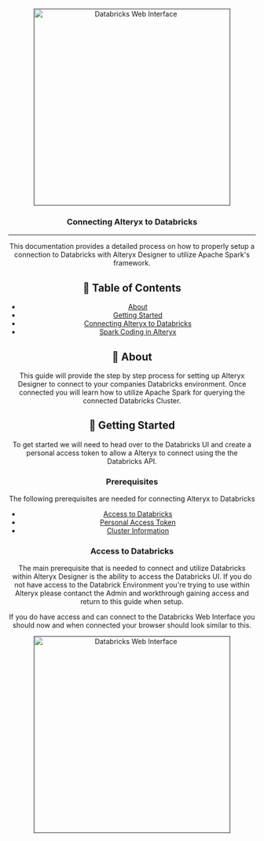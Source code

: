 <p align="center">
  <a href="" rel="noopener">
 <img width=400px height=400px src="https://i.imgur.com/MoG8Fr2.png" alt="Databricks Web Interface"></a>
</p>

<h3 align="center">Connecting Alteryx to Databricks</h3>

<div align="center">

---

<p align="center"> This documentation provides a detailed process on how to properly setup a connection to Databricks
	with Alteryx Designer to utilize Apache Spark's framework.
    <br> 
</p>

## 📝 Table of Contents
- [About](#about)
- [Getting Started](getting_started)
- [Connecting Alteryx to Databricks](#connecting_alteryx_to_databricks)
- [Spark Coding in Alteryx](#spark_coding_in_alteryx)

## 🔎 About <a name = "about"></a>
This guide will provide the step by step process for setting up Alteryx Designer to connect to your companies Databricks environment.
Once connected you will learn how to utilize Apache Spark for querying the connected Databricks Cluster.

## 🏁 Getting Started <a name = "getting_started"></a>
To get started we will need to head over to the Databricks UI and create a personal access token to allow a Alteryx to connect using the
the Databricks API.

### Prerequisites
The following prerequisites are needed for connecting Alteryx to Databricks

- [Access to Databricks](#access_to_databricks)
- [Personal Access Token](#personal_access_token)
- [Cluster Information](#cluster_information)

### Access to Databricks <a name = 'access_to_databricks'></a>
The main prerequisite that is needed to connect and utilize Databricks within Alteryx Designer is the ability to access the Databricks UI.
If you do not have access to the Databrick Environment you're trying to use within Alteryx please contanct the Admin and workthrough
gaining access and return to this guide when setup.

If you do have access and can connect to the Databricks Web Interface you should now and when connected your browser should look similar
to this.

<p align="center">
  <a href="" rel="noopener">
 <img width=400px height=400px src="https://i.imgur.com/MoG8Fr2.png" alt="Databricks Web Interface"></a>
</p>

